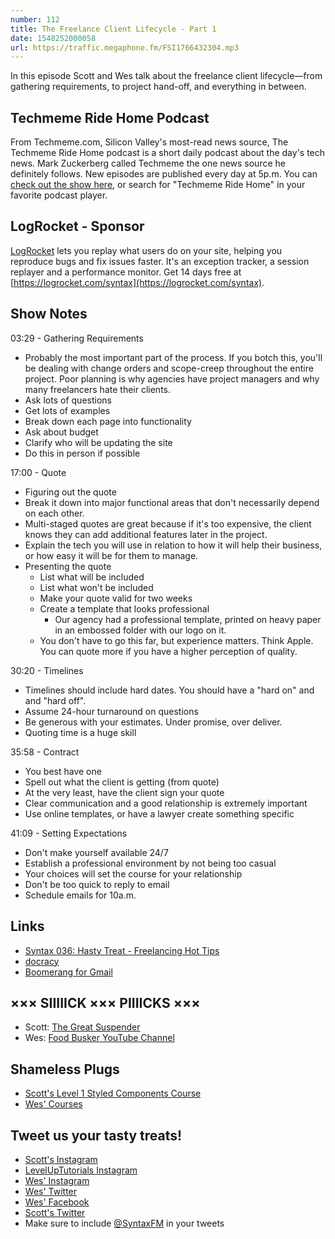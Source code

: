 ```yaml
---
number: 112
title: The Freelance Client Lifecycle - Part 1
date: 1548252000058
url: https://traffic.megaphone.fm/FSI1766432304.mp3
---
```


In this episode Scott and Wes talk about the freelance client lifecycle—from gathering requirements, to project hand-off, and everything in between.

## Techmeme Ride Home Podcast

From Techmeme.com, Silicon Valley's most-read news source, The Techmeme Ride Home podcast is a short daily podcast about the day's tech news. Mark Zuckerberg called Techmeme the one news source he definitely follows. New episodes are published every day at 5p.m. You can [check out the show here](https://itunes.apple.com/us/podcast/techmeme-ride-home/id1355212895), or search for "Techmeme Ride Home" in your favorite podcast player.

## LogRocket - Sponsor

[LogRocket](https://logrocket.com/syntax) lets you replay what users do on your site, helping you reproduce bugs and fix issues faster. It's an exception tracker, a session replayer and a performance monitor. Get 14 days free at [https://logrocket.com/syntax](https://logrocket.com/syntax).

## Show Notes

03:29 - Gathering Requirements

* Probably the most important part of the process. If you botch this, you'll be dealing with change orders and scope-creep throughout the entire project. Poor planning is why agencies have project managers and why many freelancers hate their clients.
* Ask lots of questions
* Get lots of examples
* Break down each page into functionality
* Ask about budget
* Clarify who will be updating the site
* Do this in person if possible

17:00 - Quote

* Figuring out the quote
* Break it down into major functional areas that don't necessarily depend on each other.
* Multi-staged quotes are great because if it's too expensive, the client knows they can add additional features later in the project.
* Explain the tech you will use in relation to how it will help their business, or how easy it will be for them to manage.
* Presenting the quote
    * List what will be included
    * List what won't be included
    * Make your quote valid for two weeks
    * Create a template that looks professional
        * Our agency had a professional template, printed on heavy paper in an embossed folder with our logo on it.
    * You don't have to go this far, but experience matters. Think Apple. You can quote more if you have a higher perception of quality.

30:20 - Timelines

* Timelines should include hard dates. You should have a "hard on" and and "hard off".
* Assume 24-hour turnaround on questions
* Be generous with your estimates. Under promise, over deliver.
* Quoting time is a huge skill

35:58 - Contract

* You best have one
* Spell out what the client is getting (from quote)
* At the very least, have the client sign your quote
* Clear communication and a good relationship is extremely important
* Use online templates, or have a lawyer create something specific

41:09 - Setting Expectations

* Don't make yourself available 24/7
* Establish a professional environment by not being too casual
* Your choices will set the course for your relationship
* Don't be too quick to reply to email
* Schedule emails for 10a.m.

## Links
* [Syntax 036: Hasty Treat - Freelancing Hot Tips](https://syntax.fm/show/036/hasty-treat-freelancing-hot-tips)
* [docracy](https://www.docracy.com/)
* [Boomerang for Gmail](https://www.boomeranggmail.com/)

## ××× SIIIIICK ××× PIIIICKS ×××

* Scott: [The Great Suspender](https://chrome.google.com/webstore/detail/the-great-suspender/klbibkeccnjlkjkiokjodocebajanakg)
* Wes: [Food Busker YouTube Channel](https://www.youtube.com/foodbusker)

## Shameless Plugs

* [Scott's Level 1 Styled Components Course](https://LevelUpTutorials.com/pro)
* [Wes' Courses](https://www.wesbos.com/courses)

## Tweet us your tasty treats!

* [Scott's Instagram](https://www.instagram.com/stolinski/)
* [LevelUpTutorials Instagram](https://www.instagram.com/LevelUpTutorials/)
* [Wes' Instagram](https://www.instagram.com/wesbos/)
* [Wes' Twitter](https://twitter.com/wesbos)
* [Wes' Facebook](https://www.facebook.com/wesbos.developer)
* [Scott's Twitter](https://twitter.com/stolinski)
* Make sure to include [@SyntaxFM](https://twitter.com/SyntaxFM) in your tweets